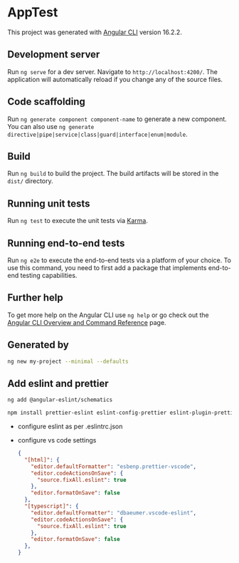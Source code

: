 # AppTest

This project was generated with [Angular CLI](https://github.com/angular/angular-cli) version 16.2.2.

## Development server

Run `ng serve` for a dev server. Navigate to `http://localhost:4200/`. The application will automatically reload if you change any of the source files.

## Code scaffolding

Run `ng generate component component-name` to generate a new component. You can also use `ng generate directive|pipe|service|class|guard|interface|enum|module`.

## Build

Run `ng build` to build the project. The build artifacts will be stored in the `dist/` directory.

## Running unit tests

Run `ng test` to execute the unit tests via [Karma](https://karma-runner.github.io).

## Running end-to-end tests

Run `ng e2e` to execute the end-to-end tests via a platform of your choice. To use this command, you need to first add a package that implements end-to-end testing capabilities.

## Further help

To get more help on the Angular CLI use `ng help` or go check out the [Angular CLI Overview and Command Reference](https://angular.io/cli) page.

## Generated by

```sh
ng new my-project --minimal --defaults
```

## Add eslint and prettier

```sh
ng add @angular-eslint/schematics
```

```sh
npm install prettier-eslint eslint-config-prettier eslint-plugin-prettier --save-dev
```

- configure eslint as per .eslintrc.json

- configure vs code settings

  ```json
  {
    "[html]": {
      "editor.defaultFormatter": "esbenp.prettier-vscode",
      "editor.codeActionsOnSave": {
        "source.fixAll.eslint": true
      },
      "editor.formatOnSave": false
    },
    "[typescript]": {
      "editor.defaultFormatter": "dbaeumer.vscode-eslint",
      "editor.codeActionsOnSave": {
        "source.fixAll.eslint": true
      },
      "editor.formatOnSave": false
    },
  }
  ```
